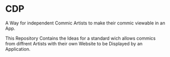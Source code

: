 # CDP
A Way for independent Commic Artists to make their commic viewable in an App.

This Repository Contains the Ideas for a standard wich allows commics from diffrent Artists with their own Website to be Displayed by an Application.

